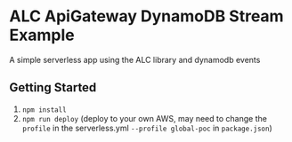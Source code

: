 # ALC ApiGateway DynamoDB Stream Example
A simple serverless app using the ALC library and dynamodb events

## Getting Started

1. `npm install`
2. `npm run deploy` (deploy to your own AWS, may need to change the `profile` in the serverless.yml `--profile global-poc` in `package.json`)
